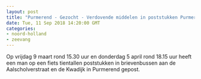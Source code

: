 ```yaml
---
layout: post
title: "Purmerend - Gezocht - Verdovende middelen in poststukken Purmerend"
date: Tue, 11 Sep 2018 14:20:00 GMT
categories: 
- noord-holland 
- zeevang 
---
```


Op vrijdag 9 maart rond 15.30 uur en donderdag 5 april rond 18.15 uur heeft een man op een fiets tientallen poststukken in brievenbussen aan de Aalscholverstraat en de Kwadijk in Purmerend gepost.
